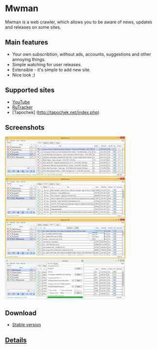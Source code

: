 ﻿Mwman
=========

Mwman is a web crawler, which allows you to be aware of news, updates and releases on some sites.

Main features
-------------

* Your own subscribtion, without ads, accounts, suggestions and other annoying things.
* Simple watching for user releases.
* Extensible - it's simple to add new site.
* Nice look ;) 

Supported sites
-------------

* [YouTube](https://www.youtube.com/)
* [RuTracker](http://rutracker.org/forum/index.php)
* [Tapochek] (http://tapochek.net/index.php)

Screenshots
-----------

[![](https://raw.githubusercontent.com/v0vc/Mwman/master/Screens/main_small.png)](https://raw.githubusercontent.com/v0vc/Mwman/master/Screens/main.png)
[![](https://raw.githubusercontent.com/v0vc/Mwman/master/Screens/pop_small.png)](https://raw.githubusercontent.com/v0vc/Mwman/master/Screens/pop.png)
[![](https://raw.githubusercontent.com/v0vc/Mwman/master/Screens/search_small.png)](https://raw.githubusercontent.com/v0vc/Mwman/master/Screens/search.png)
[![](https://raw.githubusercontent.com/v0vc/Mwman/master/Screens/settings_small.png)](https://raw.githubusercontent.com/v0vc/Mwman/master/Screens/settings.png)

Download
--------

* [Stable version](https://github.com/v0vc/Mwman/releases)

[Details](https://github.com/v0vc/Mwman/wiki)
-----------